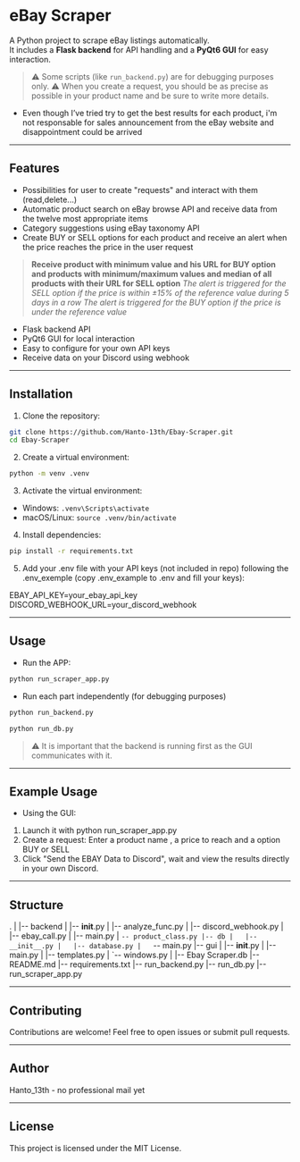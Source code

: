 # eBay Scraper

A Python project to scrape eBay listings automatically.  
It includes a **Flask backend** for API handling and a **PyQt6 GUI** for easy interaction.  

> ⚠️ Some scripts (like `run_backend.py`) are for debugging purposes only.
> ⚠️ When you create a request, you should be as precise as possible in your product name and be sure to write more details.
- Even though I’ve tried try to get the best results for each product, i'm not responsable for sales announcement from the eBay website and disappointment could be arrived

---

## Features

- Possibilities for user to create "requests" and interact with them (read,delete...)
- Automatic product search on eBay browse API and receive data from the twelve most appropriate items
- Category suggestions using eBay taxonomy API
- Create BUY or SELL options for each product and receive an alert when the price reaches the price in the user request
> **Receive product with minimum value and his URL for BUY option and products with minimum/maximum values and median of all products with their URL for SELL option**
> *The alert is triggered for the SELL option if the price is within ±15% of the reference value during 5 days in a row*
> *The alert is triggered for the BUY option if the price is under the reference value*
- Flask backend API
- PyQt6 GUI for local interaction
- Easy to configure for your own API keys
- Receive data on your Discord using webhook

---

## Installation

1. Clone the repository:

```bash
git clone https://github.com/Hanto-13th/Ebay-Scraper.git
cd Ebay-Scraper
```

2. Create a virtual environment:

```bash
python -m venv .venv
```

3. Activate the virtual environment:

- Windows: `.venv\Scripts\activate`
- macOS/Linux: `source .venv/bin/activate`

4. Install dependencies:

```bash
pip install -r requirements.txt
```

5. Add your .env file with your API keys (not included in repo) following the .env_exemple (copy .env_example to .env and fill your keys):

EBAY_API_KEY=your_ebay_api_key
DISCORD_WEBHOOK_URL=your_discord_webhook

---

## Usage

- Run the APP:
```bash
python run_scraper_app.py
```
- Run each part independently (for debugging purposes)
```bash
python run_backend.py
```
```bash
python run_db.py
```
> ⚠️ It is important that the backend is running first as the GUI communicates with it.

---

## Example Usage

- Using the GUI:
1. Launch it with python run_scraper_app.py
2. Create a request: Enter a product name , a price to reach and a option BUY or SELL 
3. Click "Send the EBAY Data to Discord", wait and view the results directly in your own Discord.

---

## Structure

.
|
|-- backend
|   |-- __init__.py
|   |-- analyze_func.py 
|   |-- discord_webhook.py
|   |-- ebay_call.py
|   |-- main.py
|   `-- product_class.py
|-- db
|   |-- __init__.py
|   |-- database.py
|   `-- main.py
|-- gui
|   |-- __init__.py
|   |-- main.py
|   |-- templates.py
|   `-- windows.py
|
|-- Ebay Scraper.db
|-- README.md
|-- requirements.txt
|-- run_backend.py
|-- run_db.py
|-- run_scraper_app.py

---

## Contributing

Contributions are welcome!
Feel free to open issues or submit pull requests.

---

## Author

Hanto_13th - no professional mail yet

---

## License

This project is licensed under the MIT License.
